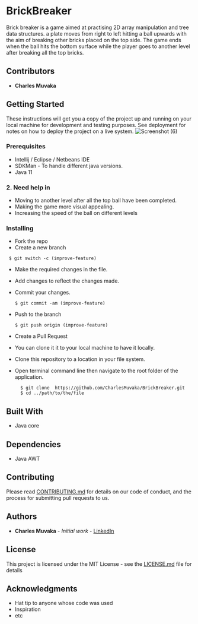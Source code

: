 # BrickBreaker
<p>Brick breaker is a game aimed at practising 2D array manipulation and tree data structures. a plate moves from right to left hitting a ball upwards with the aim of breaking other bricks placed on the top side.
The game ends when the ball hits the bottom surface while the player goes to another level after breaking all the top bricks.</p>

## Contributors
* **Charles Muvaka**

## Getting Started

These instructions will get you a copy of the project up and running on your local machine for development and testing purposes. See deployment for notes on how to deploy the project on a live system.
![Screenshot (6)](https://github.com/CharlesMuvaka/BrickBreaker/assets/98308015/bad3812f-8c00-48a3-a68c-c0ab931fbaf1)

### Prerequisites

* Intellij / Eclipse / Netbeans IDE
* SDKMan - To handle different java versions.
* Java 11

### 2. Need help in
* Moving to another level after all the top ball have been completed.
* Making the game more visual appealing. 
* Increasing the speed of the ball on different levels





### Installing

* Fork the repo
* Create a new branch
 ```
  $ git switch -c (improve-feature)
  ```
* Make the required changes in the file.
* Add changes to reflect the changes made.
* Commit your changes.
  ```
  $ git commit -am (improve-feature)
  ```
* Push to the branch
  ```
  $ git push origin (improve-feature)
   ```
* Create a Pull Request


* You can clone it it to your local machine to have it locally.

* Clone this repository to a location in your file system.
* Open terminal command line then navigate to the root folder of the application.
  ```
    $ git clone  https://github.com/CharlesMuvaka/BrickBreaker.git
    $ cd ../path/to/the/file
  
   ```


## Built With

* Java core

## Dependencies

* Java AWT

## Contributing

Please read [CONTRIBUTING.md](https://github.com/CharlesMuvaka/BrickBreaker/issues) for details on our code of conduct, and the process for submitting pull requests to us.


## Authors
* **Charles Muvaka** - *Initial work* - [LinkedIn](https://ke.linkedin.com/in/charles-muvaka-bb958910a)



## License

This project is licensed under the MIT License - see the [LICENSE.md](LICENSE.md) file for details

## Acknowledgments

* Hat tip to anyone whose code was used
* Inspiration
* etc
